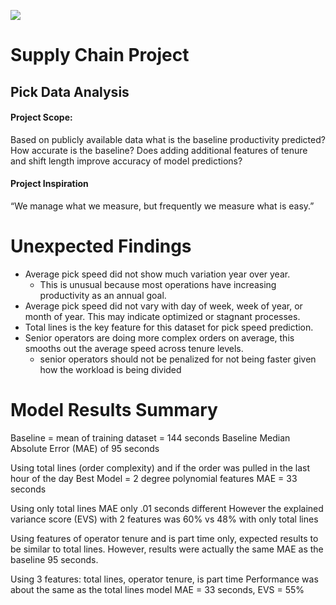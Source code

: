    <img src="https://i.pinimg.com/originals/98/65/95/98659526dbbed7d8c4441bfbab9572b0.jpg"
    style="center"
     /> 

# Supply Chain Project

## Pick Data Analysis
#### Project Scope:
Based on publicly available data what is the baseline productivity predicted?
How accurate is the baseline?
Does adding additional features of tenure and shift length improve accuracy of model predictions?

#### Project Inspiration
“We manage what we measure, but frequently we measure what is easy.”

# Unexpected Findings
- Average pick speed did not show much variation year over year.
    - This is unusual because most operations have increasing productivity as an annual goal.
- Average pick speed did not vary with day of week, week of year, or month of year. This may indicate optimized or stagnant processes.
- Total lines is the key feature for this dataset for pick speed prediction.
- Senior operators are doing more complex orders on average, this smooths out the average speed across tenure levels.
    - senior operators should not be penalized for not being faster given how the workload is being divided

# Model Results Summary
Baseline = mean of training dataset = 144 seconds
Baseline Median Absolute Error (MAE) of 95 seconds

Using total lines (order complexity) and if the order was pulled in the last hour of the day
Best Model = 2 degree polynomial features
MAE = 33 seconds

Using only total lines MAE only .01 seconds different
However the explained variance score (EVS) with 2 features was 60% vs 48% with only total lines

Using features of operator tenure and is part time only, expected results to be similar to total lines.
However, results were actually the same MAE as the baseline 95 seconds.

Using 3 features: total lines, operator tenure, is part time
Performance was about the same as the total lines model
MAE = 33 seconds, EVS = 55%